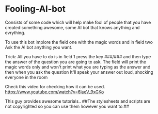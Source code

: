 # Fooling-AI-bot
Consists of some code which will help make fool of people that you have created something awesome, some AI bot that knows anything and evrything.

To use this bot implore the field one with the magic words and in field two Ask the AI bot anything you want.

Trick: All you have to do is in field 1 press the key ###/### and then type the answer of the question you are going to ask. The field will print the magic words only and won't print what you are typing as the answer and then when you ask the question It'll speak your answer out loud, shocking everyone in the room

Check this video for checking how it can be used.
https://www.youtube.com/watch?v=6laeV_9xGKo

This guy provides awesome tutorials..
##The stylesheets and scripts are not copyrighted so you can use them however you want to.##
